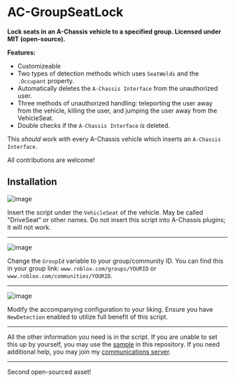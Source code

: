 # AC-GroupSeatLock
**Lock seats in an A-Chassis vehicle to a specified group. Licensed under MIT (open-source).**

**Features:**
* Customizeable
* Two types of detection methods which uses `SeatWelds` and the `.Occupant` property.
* Automatically deletes the `A-Chassis Interface` from the unauthorized user.
* Three methods of unauthorized handling: teleporting the user away from the vehicle, killing the user, and jumping the user away from the VehicleSeat.
* Double checks if the `A-Chassis Interface` *is* deleted.


This *should* work with every A-Chassis vehicle which inserts an `A-Chassis Interface`.

All contributions are welcome!

## Installation

![image](https://github.com/user-attachments/assets/1f503dd9-a6d1-4a1e-acc5-690a55e347d1)

Insert the script under the `VehicleSeat` of the vehicle. May be called "DriveSeat" or other names. 
Do not insert this script into A-Chassis plugins; it will not work.

---

![image](https://github.com/user-attachments/assets/d0432b6f-fd53-495d-9d09-f5010849e331)

Change the `GroupId` variable to your group/community ID. 
You can find this in your group link: `www.roblox.com/groups/YOURID` or `www.roblox.com/communities/YOURID`.

---

![image](https://github.com/user-attachments/assets/06e31cd4-1dad-438a-af61-60535bb11764)

Modify the accompanying configuration to your liking. Ensure you have `NewDetection` enabled to utilize full benefit of this script.

---


All the other information you need is in the script. If you are unable to set this up by yourself, you may use the [sample](https://github.com/illinois-roadbuff/AC-GroupSeatLock/tree/6d9e40ff4f6e941e58ce9bd47e7267aee1873b0d/samples) in this repository. If you need additional help, you may join my [communications server](illinois-roadbuff.github.io/to/dis-primary).

---

Second open-sourced asset!
